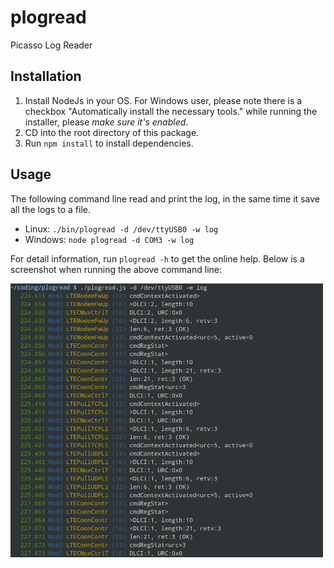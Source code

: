 # plogread
Picasso Log Reader

## Installation

  1. Install NodeJs in your OS. For Windows user, please note there is a
     checkbox "Automatically install the necessary tools." while running the
     installer, please *make sure it's enabled*.
  2. CD into the root directory of this package.
  3. Run `npm install` to install dependencies.

## Usage

The following command line read and print the log, in the same time it save all the logs to a file.

  - Linux: `./bin/plogread -d /dev/ttyUSB0 -w log`
  - Windows: `node plogread -d COM3 -w log`

For detail information, run `plogread -h` to get the online help. Below is a
screenshot when running the above command line:

<img src="doc/screenshot.png" alt="screenshot" width="500"/>
